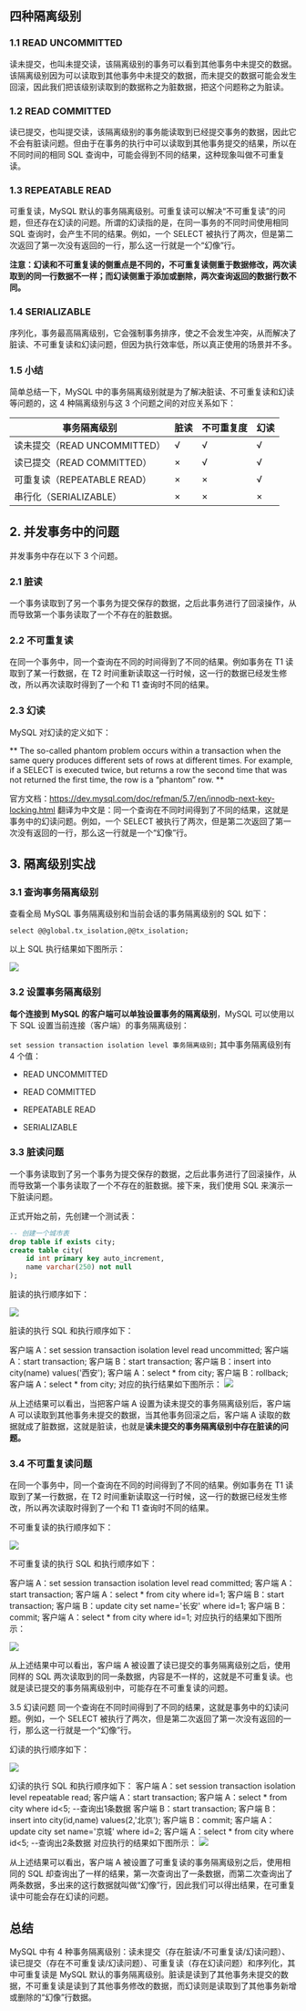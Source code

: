 ## 四种隔离级别

### 1.1 READ UNCOMMITTED
读未提交，也叫未提交读，该隔离级别的事务可以看到其他事务中未提交的数据。该隔离级别因为可以读取到其他事务中未提交的数据，而未提交的数据可能会发生回滚，因此我们把该级别读取到的数据称之为脏数据，把这个问题称之为脏读。

### 1.2 READ COMMITTED
读已提交，也叫提交读，该隔离级别的事务能读取到已经提交事务的数据，因此它不会有脏读问题。但由于在事务的执行中可以读取到其他事务提交的结果，所以在不同时间的相同 SQL 查询中，可能会得到不同的结果，这种现象叫做不可重复读。

### 1.3 REPEATABLE READ
可重复读，MySQL 默认的事务隔离级别。可重复读可以解决“不可重复读”的问题，但还存在幻读的问题。所谓的幻读指的是，在同一事务的不同时间使用相同 SQL 查询时，会产生不同的结果。例如，一个 SELECT 被执行了两次，但是第二次返回了第一次没有返回的一行，那么这一行就是一个“幻像”行。

**注意：幻读和不可重复读的侧重点是不同的，不可重复读侧重于数据修改，两次读取到的同一行数据不一样；而幻读侧重于添加或删除，两次查询返回的数据行数不同。**

### 1.4 SERIALIZABLE
序列化，事务最高隔离级别，它会强制事务排序，使之不会发生冲突，从而解决了脏读、不可重复读和幻读问题，但因为执行效率低，所以真正使用的场景并不多。

### 1.5 小结
简单总结一下，MySQL 中的事务隔离级别就是为了解决脏读、不可重复读和幻读等问题的，这 4 种隔离级别与这 3 个问题之间的对应关系如下：

| 事务隔离级别 | 脏读 | 不可重复度 | 幻读 |
| ------------ | -----| ---------- | ---- |
| 读未提交（READ UNCOMMITTED） | √ | √ | √ |
| 读已提交（READ COMMITTED） | × | √ | √ |
| 可重复读（REPEATABLE READ）| × | × | √ |
| 串行化（SERIALIZABLE） | × | × | × |

## 2. 并发事务中的问题
并发事务中存在以下 3 个问题。

### 2.1 脏读
一个事务读取到了另一个事务为提交保存的数据，之后此事务进行了回滚操作，从而导致第一个事务读取了一个不存在的脏数据。

### 2.2 不可重复读
在同一个事务中，同一个查询在不同的时间得到了不同的结果。例如事务在 T1 读取到了某一行数据，在 T2 时间重新读取这一行时候，这一行的数据已经发生修改，所以再次读取时得到了一个和 T1 查询时不同的结果。

### 2.3 幻读
MySQL 对幻读的定义如下：

** The so-called phantom problem occurs within a transaction when the same query produces different sets of rows at different times. For example, if a SELECT is executed twice, but returns a row the second time that was not returned the first time, the row is a “phantom” row. **

官方文档：https://dev.mysql.com/doc/refman/5.7/en/innodb-next-key-locking.html
翻译为中文是：同一个查询在不同时间得到了不同的结果，这就是事务中的幻读问题。例如，一个 SELECT 被执行了两次，但是第二次返回了第一次没有返回的一行，那么这一行就是一个“幻像”行。

## 3. 隔离级别实战
### 3.1 查询事务隔离级别
查看全局 MySQL 事务隔离级别和当前会话的事务隔离级别的 SQL 如下：

`select @@global.tx_isolation,@@tx_isolation;` 

以上 SQL 执行结果如下图所示：

![](img/2024-02-23-20-38-01.png)

### 3.2 设置事务隔离级别
**每个连接到 MySQL 的客户端可以单独设置事务的隔离级别**，MySQL 可以使用以下 SQL 设置当前连接（客户端）的事务隔离级别：

`set session transaction isolation level 事务隔离级别;`
其中事务隔离级别有 4 个值：

- READ UNCOMMITTED

- READ COMMITTED

- REPEATABLE READ

- SERIALIZABLE

### 3.3 脏读问题
一个事务读取到了另一个事务为提交保存的数据，之后此事务进行了回滚操作，从而导致第一个事务读取了一个不存在的脏数据。接下来，我们使用 SQL 来演示一下脏读问题。

正式开始之前，先创建一个测试表：
```sql
-- 创建一个城市表
drop table if exists city;
create table city(
    id int primary key auto_increment,
    name varchar(250) not null
);
```
脏读的执行顺序如下：

![](img/2024-02-23-20-41-04.png)

脏读的执行 SQL 和执行顺序如下：

客户端 A：set session transaction isolation level read uncommitted;
客户端 A：start transaction;
客户端 B：start transaction;
客户端 B：insert into city(name) values('西安');
客户端 A：select * from city;
客户端 B：rollback;
客户端 A：select * from city;
对应的执行结果如下图所示：
![](img/2024-02-23-20-41-48.png)

从上述结果可以看出，当把客户端 A 设置为读未提交的事务隔离级别后，客户端 A 可以读取到其他事务未提交的数据，当其他事务回滚之后，客户端 A 读取的数据就成了脏数据，这就是脏读，也就是**读未提交的事务隔离级别中存在脏读的问题。**

### 3.4 不可重复读问题
在同一个事务中，同一个查询在不同的时间得到了不同的结果。例如事务在 T1 读取到了某一行数据，在 T2 时间重新读取这一行时候，这一行的数据已经发生修改，所以再次读取时得到了一个和 T1 查询时不同的结果。

不可重复读的执行顺序如下：

![](img/2024-02-23-20-42-51.png)

不可重复读的执行 SQL 和执行顺序如下：

客户端 A：set session transaction isolation level read committed;
客户端 A：start transaction;
客户端 A：select * from city where id=1;
客户端 B：start transaction;
客户端 B：update city set name='长安' where id=1;
客户端 B：commit;
客户端 A：select * from city where id=1;
对应执行的结果如下图所示：

![](img/2024-02-23-20-43-18.png)

从上述结果中可以看出，客户端 A 被设置了读已提交的事务隔离级别之后，使用同样的 SQL 两次读取到的同一条数据，内容是不一样的，这就是不可重复读。也就是读已提交的事务隔离级别中，可能存在不可重复读的问题。

3.5 幻读问题
同一个查询在不同时间得到了不同的结果，这就是事务中的幻读问题。例如，一个 SELECT 被执行了两次，但是第二次返回了第一次没有返回的一行，那么这一行就是一个“幻像”行。

幻读的执行顺序如下：

![](img/2024-02-23-20-43-44.png)

幻读的执行 SQL 和执行顺序如下：
客户端 A：set session transaction isolation level repeatable read;
客户端 A：start transaction;
客户端 A：select * from city where id<5; --查询出1条数据
客户端 B：start transaction;
客户端 B：insert into city(id,name) values(2,'北京');
客户端 B：commit;
客户端 A：update city set name='京城' where id=2;
客户端 A：select * from city where id<5; --查询出2条数据
对应执行的结果如下图所示：
![](img/2024-02-23-20-44-16.png)

从上述结果可以看出，客户端 A 被设置了可重复读的事务隔离级别之后，使用相同的 SQL 却查询出了一样的结果，第一次查询出了一条数据，而第二次查询出了两条数据，多出来的这行数据就叫做“幻像”行，因此我们可以得出结果，在可重复读中可能会存在幻读的问题。

## 总结
MySQL 中有 4 种事务隔离级别：读未提交（存在脏读/不可重复读/幻读问题）、读已提交（存在不可重复读/幻读问题）、可重复读（存在幻读问题）和序列化，其中可重复读是 MySQL 默认的事务隔离级别。脏读是读到了其他事务未提交的数据，不可重复读是读到了其他事务修改的数据，而幻读则是读取到了其他事务新增或删除的“幻像”行数据。

